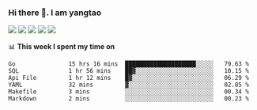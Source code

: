### Hi there 👋. I am yangtao 

<!-- **runtu666/runtu666** is a ✨ _special_ ✨ repository because its `README.md` (this file) appears on your GitHub profile. -->

![](https://github-profile-summary-cards.vercel.app/api/cards/profile-details?username=runtu666&theme=github)
![](https://github-profile-summary-cards.vercel.app/api/cards/repos-per-language?username=runtu666&theme=github)
![](https://github-profile-summary-cards.vercel.app/api/cards/most-commit-language?username=runtu666&theme=github)
![](https://github-profile-summary-cards.vercel.app/api/cards/stats?&username=runtu666&theme=github)
![](https://github-profile-summary-cards.vercel.app/api/cards/productive-time?username=runtu666&theme=github)

📊 **This week I spent my time on**
<!--START_SECTION:waka-->

```text
Go               15 hrs 16 mins  ████████████████████░░░░░   79.63 %
SQL              1 hr 56 mins    ██▓░░░░░░░░░░░░░░░░░░░░░░   10.15 %
Api File         1 hr 12 mins    █▓░░░░░░░░░░░░░░░░░░░░░░░   06.29 %
YAML             32 mins         ▓░░░░░░░░░░░░░░░░░░░░░░░░   02.85 %
Makefile         3 mins          ░░░░░░░░░░░░░░░░░░░░░░░░░   00.34 %
Markdown         2 mins          ░░░░░░░░░░░░░░░░░░░░░░░░░   00.23 %
```

<!--END_SECTION:waka-->


[comment]: <> (Here are some ideas to get you started:)

[comment]: <> (- 🔭 I’m currently working on tal)

[comment]: <> (- 🌱 I’m currently learning devops)

[comment]: <> (- 👯 I’m looking to collaborate on ...)

[comment]: <> (- 🤔 I’m looking for help with ...)

[comment]: <> (- 💬 Ask me about ...)

[comment]: <> (- 📫 How to reach me: ...)

[comment]: <> (- 😄 Pronouns: ...)

[comment]: <> (- ⚡ Fun fact: ...)
